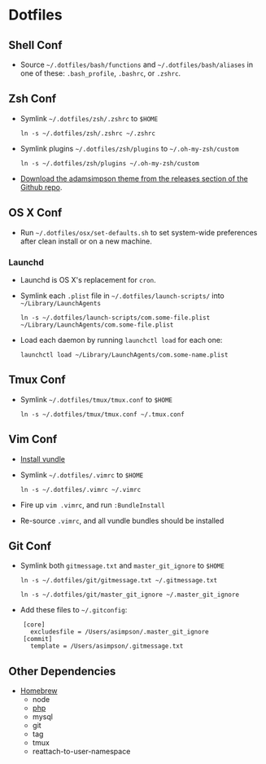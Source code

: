 # Dotfiles

## Shell Conf
* Source `~/.dotfiles/bash/functions` and `~/.dotfiles/bash/aliases` in one of these: `.bash_profile`, `.bashrc`, or `.zshrc`.

## Zsh Conf
* Symlink `~/.dotfiles/zsh/.zshrc` to `$HOME`

  `ln -s ~/.dotfiles/zsh/.zshrc ~/.zshrc`

* Symlink plugins `~/.dotfiles/zsh/plugins` to `~/.oh-my-zsh/custom`

  `ln -s ~/.dotfiles/zsh/plugins ~/.oh-my-zsh/custom`

* [Download the adamsimpson theme from the releases section of the Github repo](https://github.com/asimpson/dotfiles/releases).

## OS X Conf
* Run `~/.dotfiles/osx/set-defaults.sh` to set system-wide preferences after clean install or on a new machine.

### Launchd
* Launchd is OS X's replacement for `cron`.

* Symlink each `.plist` file in `~/.dotfiles/launch-scripts/` into `~/Library/LaunchAgents`

  `ln -s ~/.dotfiles/launch-scripts/com.some-file.plist ~/Library/LaunchAgents/com.some-file.plist`

* Load each daemon by running `launchctl load` for each one:

  `launchctl load ~/Library/LaunchAgents/com.some-name.plist`

## Tmux Conf
* Symlink `~/.dotfiles/tmux/tmux.conf` to `$HOME`

  `ln -s ~/.dotfiles/tmux/tmux.conf ~/.tmux.conf`

## Vim Conf
* [Install vundle](https://github.com/gmarik/vundle)

* Symlink `~/.dotfiles/.vimrc` to `$HOME`

  `ln -s ~/.dotfiles/.vimrc ~/.vimrc`

* Fire up `vim .vimrc`, and run `:BundleInstall`

* Re-source `.vimrc`, and all vundle bundles should be installed

## Git Conf
* Symlink both `gitmessage.txt` and `master_git_ignore` to `$HOME`

  `ln -s ~/.dotfiles/git/gitmessage.txt ~/.gitmessage.txt`

  `ln -s ~/.dotfiles/git/master_git_ignore ~/.master_git_ignore`

* Add these files to `~/.gitconfig`:

```
    [core]
      excludesfile = /Users/asimpson/.master_git_ignore
    [commit]
      template = /Users/asimpson/.gitmessage.txt
```

## Other Dependencies

* [Homebrew](http://brew.sh)
  * node
  * [php](https://github.com/josegonzalez/homebrew-php)
  * mysql
  * git
  * tag
  * tmux
  * reattach-to-user-namespace
